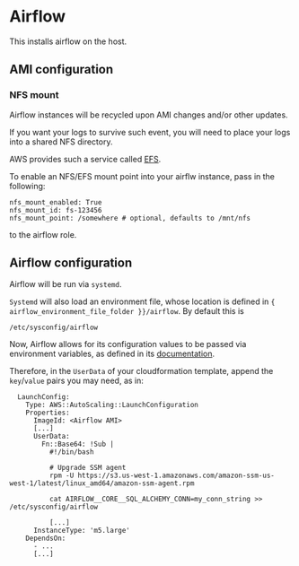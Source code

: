 # Airflow

This installs airflow on the host.

## AMI configuration

### NFS mount

Airflow instances will be recycled upon AMI changes and/or other updates.

If you want your logs to survive such event, you will need to place your logs
into a shared NFS directory.

AWS provides such a service called [EFS](https://eu-west-1.console.aws.amazon.com/efs/home?region=eu-west-1). 

To enable an NFS/EFS mount point into your airflw instance, pass in the following:

```
nfs_mount_enabled: True
nfs_mount_id: fs-123456
nfs_mount_point: /somewhere # optional, defaults to /mnt/nfs
```

to the airflow role.

## Airflow configuration

Airflow will be run via `systemd`.

`Systemd` will also load an environment file, whose location is defined
in `{ airflow_environment_file_folder }}/airflow`. By default this is

```
/etc/sysconfig/airflow
``` 

Now, Airflow allows for its configuration values to be passed via environment variables, as defined in its 
[documentation](https://airflow.readthedocs.io/en/stable/howto/set-config.html).

Therefore, in the `UserData` of your cloudformation template, append the `key`/`value` pairs you may need,
as in:

```
  LaunchConfig:
    Type: AWS::AutoScaling::LaunchConfiguration
    Properties:
      ImageId: <Airflow AMI>
      [...]
      UserData:
        Fn::Base64: !Sub |
          #!/bin/bash

          # Upgrade SSM agent
          rpm -U https://s3.us-west-1.amazonaws.com/amazon-ssm-us-west-1/latest/linux_amd64/amazon-ssm-agent.rpm

          cat AIRFLOW__CORE__SQL_ALCHEMY_CONN=my_conn_string >> /etc/sysconfig/airflow
          
          [...]
      InstanceType: 'm5.large'
    DependsOn:
      - ...
      [...]

```
